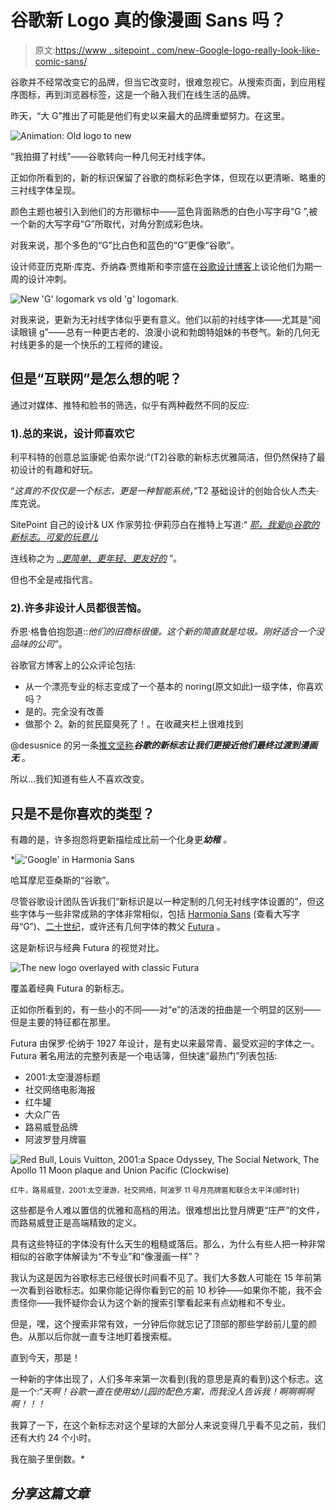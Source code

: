 # 谷歌新 Logo 真的像漫画 Sans 吗？

> 原文:[https://www . sitepoint . com/new-Google-logo-really-look-like-comic-sans/](https://www.sitepoint.com/new-google-logo-really-look-like-comic-sans/)

谷歌并不经常改变它的品牌，但当它改变时，很难忽视它。从搜索页面，到应用程序图标，再到浏览器标签，这是一个融入我们在线生活的品牌。

昨天，“大 G”推出了可能是他们有史以来最大的品牌重塑努力。在这里。

![Animation: Old logo to new](../Images/27fd90d9f24cdc191cd3f02f102ef5c4.png)

“我拍摄了衬线”——谷歌转向一种几何无衬线字体。

正如你所看到的，新的标识保留了谷歌的商标彩色字体，但现在以更清晰、略重的三衬线字体呈现。

颜色主题也被引入到他们的方形徽标中——蓝色背面熟悉的白色小写字母“G ”,被一个新的大写字母“G”所取代，对角分割成彩色块。

对我来说，那个多色的“G”比白色和蓝色的“G”更像“谷歌”。

设计师亚历克斯·库克、乔纳森·贾维斯和李宗盛在[谷歌设计博客](https://design.google.com/)上谈论他们为期一周的设计冲刺。

![New 'G' logomark vs old 'g' logomark.](../Images/7fa6568ba436151c070c0844f464428a.png)

对我来说，更新为无衬线字体似乎更有意义。他们以前的衬线字体——尤其是“阅读眼镜 g”——总有一种更古老的、浪漫小说和勃朗特姐妹的书卷气。新的几何无衬线更多的是一个快乐的工程师的建设。

## 但是“互联网”是怎么想的呢？

通过对媒体、推特和脸书的筛选，似乎有两种截然不同的反应:

### 1).总的来说，设计师喜欢它

利平科特的创意总监康妮·伯索尔说:“(T2)谷歌的新标志优雅简洁，但仍然保持了最初设计的有趣和好玩。

“*这真的不仅仅是一个标志，更是一种智能系统*，”T2 基础设计的创始合伙人杰夫·库克说。

SitePoint 自己的设计& UX 作家劳拉·伊莉莎白在推特上写道:“ *[耶，我爱@谷歌的新标志。可爱的玩意儿](https://twitter.com/laurium/status/638751141724049408)*

连线称之为 *[..更简单、更年轻、更友好的](http://www.wired.com/2015/09/google-new-logo/)* ”。

但也不全是戒指代言。

### 2).许多非设计人员都很苦恼。

乔恩·格鲁伯抱怨道::*他们的旧商标很傻。这个新的简直就是垃圾。刚好适合一个没品味的公司”*。

谷歌官方博客上的公众评论包括:

*   从一个漂亮专业的标志变成了一个基本的 noring(原文如此)一级字体，你喜欢吗？
*   是的。完全没有改善
*   做那个 2。新的贫民窟臭死了！。在收藏夹栏上很难找到

@desusnice 的另一条[推文坚称](https://twitter.com/desusnice/status/638742512056815617)***谷歌的新标志让我们更接近他们最终过渡到漫画无*** 。

所以…我们知道有些人不喜欢改变。

## 只是不是你喜欢的类型？

有趣的是，许多抱怨将更新描绘成比前一个化身更****幼稚*** 。*

*!['Google' in Harmonia Sans](../Images/9ee4b0488fa82360f5c6ac14c4d17dba.png)

哈耳摩尼亚桑斯的“谷歌”。

尽管谷歌设计团队告诉我们“新标识是以一种定制的几何无衬线字体设置的”，但这些字体与一些非常成熟的字体非常相似，包括 [Harmonia Sans](http://www.linotype.com/752614/HarmoniaSans-family.html) (查看大写字母“G”)、[二十世纪](https://en.wikipedia.org/wiki/20th_century)，或许还有几何字体的教父 [Futura](https://en.wikipedia.org/wiki/Futura_(typeface)) 。

这是新标识与经典 Futura 的视觉对比。

![The new logo overlayed with classic Futura](../Images/980c89777dac2c3e15a55fb36c02d341.png)

覆盖着经典 Futura 的新标志。

正如你所看到的，有一些小的不同——对“e”的活泼的扭曲是一个明显的区别——但是主要的特征都在那里。

Futura 由保罗·伦纳于 1927 年设计，是有史以来最常青、最受欢迎的字体之一。Futura 著名用法的完整列表是一个电话簿，但快速“最热门”列表包括:

*   2001:太空漫游标题
*   社交网络电影海报
*   红牛罐
*   大众广告
*   路易威登品牌
*   阿波罗登月牌匾

![Red Bull, Louis Vuitton, 2001:a Space Odyssey, The Social Network, The Apollo 11 Moon plaque and Union Pacific (Clockwise)](../Images/2345f449cf2ab9293f408ef20a9e57e4.png)

<small>红牛，路易威登，2001:太空漫游，社交网络，阿波罗 11 号月亮牌匾和联合太平洋(顺时针)</small>

这些都是令人难以置信的优雅和高档的用法。很难想出比登月牌更“庄严”的文件，而路易威登正是高端精致的定义。

具有这些特征的字体没有什么天生的粗糙或落后。那么，为什么有些人把一种非常相似的谷歌字体解读为“不专业”和“像漫画一样”？

我认为这是因为谷歌标志已经很长时间看不见了。我们大多数人可能在 15 年前第一次看到谷歌标志。如果你能记得你看到它的前 10 秒钟——如果你不能，我不会责怪你——我怀疑你会认为这个新的搜索引擎看起来有点幼稚和不专业。

但是，嘿，这个搜索非常有效，一分钟后你就忘记了顶部的那些学龄前儿童的颜色。从那以后你就一直专注地盯着搜索框。

直到今天，那是！

一种新的字体出现了，人们多年来第一次看到(我的意思是真的看到)这个标志。这是一个:“*天啊！谷歌一直在使用幼儿园的配色方案，而我没人告诉我！啊啊啊啊啊！！！*

我算了一下，在这个新标志对这个星球的大部分人来说变得几乎看不见之前，我们还有大约 24 个小时。

我在脑子里倒数。* 

## *分享这篇文章*
